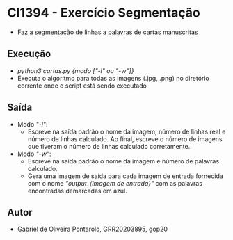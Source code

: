 # CI1394 - Exercício Segmentação

* Faz a segmentação de linhas a palavras de cartas manuscritas

## Execução

* *python3 cartas.py {modo ["-l" ou "-w"]}*
* Executa o algoritmo para todas as imagens (.jpg, .png) no diretório corrente onde o script está sendo executado

## Saída

* Modo *"-l"*:
  - Escreve na saída padrão o nome da imagem, número de linhas real e número de linhas calculado. Ao final, escreve o número de imagens que tiveram o número de linhas calculado corretamente.
* Modo *"-w"*:
  - Escreve na saída padrão o nome da imagem e número de palavras calculado. 
  - Gera uma imagem de saída para cada imagem de entrada fornecida com o nome *"output_{imagem de entrada}"* com as palavras encontradas demarcadas em azul.

## Autor
* Gabriel de Oliveira Pontarolo, GRR20203895, gop20